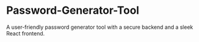 # Password-Generator-Tool
A user-friendly password generator tool with a secure backend and a sleek React frontend.
